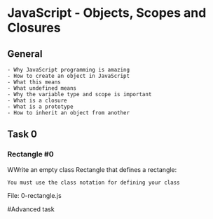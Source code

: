 # JavaScript - Objects, Scopes and Closures
## General

    - Why JavaScript programming is amazing
    - How to create an object in JavaScript
    - What this means
    - What undefined means
    - Why the variable type and scope is important
    - What is a closure
    - What is a prototype
    - How to inherit an object from another

## Task 0
###  Rectangle #0

WWrite an empty class Rectangle that defines a rectangle:

    You must use the class notation for defining your class

File: 0-rectangle.js

#Advanced task

